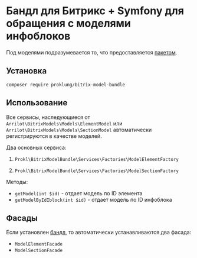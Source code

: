 # Бандл для Битрикс + Symfony для обращения с моделями инфоблоков

Под моделями подразумевается то, что предоставляется [пакетом](https://github.com/arrilot/bitrix-models).

## Установка

`composer require proklung/bitrix-model-bundle`

## Использование

Все сервисы, наследующиеся от `Arrilot\BitrixModels\Models\ElementModel` или `Arrilot\BitrixModels\Models\SectionModel`
автоматически регистрируются в качестве моделей.

Два основных сервиса:

1) `Prokl\BitrixModelBundle\Services\Factories\ModelElementFactory`

2) `Prokl\BitrixModelBundle\Services\Factories\ModelSectionFactory`

Методы:

- `getModel(int $id)` - отдает модель по ID элемента  
- `getModelByIdIblock(int $id)` - отдает модель по ID инфоблока  

## Фасады

Если установлен [бандл](https://github.com/ProklUng/facade.bundle), то автоматически устанавливаются два фасада:

- `ModelElementFacade`
- `ModelSectionFacade`

